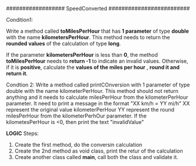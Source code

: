 ##################  SpeedConverted   #########################

Condition1:

Write a method called **toMilesPerHour** that has **1 parameter** of type **double** with the name **kilometersPerHour**. This method needs to return the **rounded values** of the calculation of type **long**.

If the parameter **kilometersPerHour** is less than **0**, the method **toMilesPerHour** needs to **return -1** to indicate an invalid values.
Otherwise, if it is **positive**, calculate the **values of the miles per hour** , **round it and return it**. 

Condtion 2:
Write a method called printCOnversion with 1 parameter of type double with the name kilometerPerHour.
This method should not return anything and it needs to calculate milesPerHour from the kilometerPerHour parameter. It need to print a message in the format "XX km/h = YY mi/h"
XX represent the original value kilometerPerHour
YY represent the round milesPerHour from the kilometerPerhOur parameter.
If the kilometesPerHour is <0, then print the text "invalidValue"



**LOGIC**
Steps:
1. Create the first method, do the conversin calculation
2. Create the 2nd method as void class, print the retur of the calculation
3. Create another class called **main**, call both the class and validate it.

